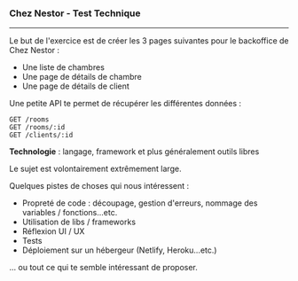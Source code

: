 ### Chez Nestor - Test Technique

-----

Le but de l'exercice est de créer les 3 pages suivantes pour le backoffice de Chez Nestor :

- Une liste de chambres
- Une page de détails de chambre
- Une page de détails de client

Une petite API te permet de récupérer les différentes données :

```
GET /rooms
GET /rooms/:id
GET /clients/:id
```

**Technologie** : langage, framework et plus généralement outils libres

Le sujet est volontairement extrêmement large.

Quelques pistes de choses qui nous intéressent :

- Propreté de code : découpage, gestion d'erreurs, nommage des variables / fonctions...etc.
- Utilisation de libs / frameworks
- Réflexion UI / UX
- Tests
- Déploiement sur un hébergeur (Netlify, Heroku...etc.)

... ou tout ce qui te semble intéressant de proposer.

